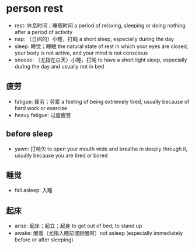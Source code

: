 # person rest

- rest: 休息时间；睡眠时间 a period of relaxing, sleeping or doing nothing after a period of activity
- nap: （日间的）小睡，打盹 a short sleep, especially during the day
- sleep: 睡觉；睡眠 the natural state of rest in which your eyes are closed, your body is not active, and your mind is not conscious
- snooze: （尤指在白天）小睡，打盹 to have a short light sleep, especially during the day and usually not in bed

## 疲劳

- fatigue: 疲劳；劳累 a feeling of being extremely tired, usually because of hard work or exercise
- heavy fatigue: 过度疲劳

## before sleep

- yawn: 打哈欠 to open your mouth wide and breathe in deeply through it, usually because you are tired or bored

## 睡觉

- fall asleep: 入睡

## 起床

- arise: 起床；起立；起身 to get out of bed; to stand up
- awake: 醒着（尤指入睡前或刚醒时）not asleep (especially immediately before or after sleeping)
